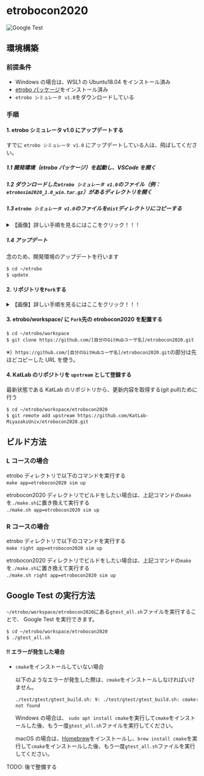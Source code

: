 # etrobocon2020

![Google Test](https://github.com/KatLab-MiyazakiUniv/etrobocon2020/workflows/Google%20Test/badge.svg)

## 環境構築

### 前提条件

- Windows の場合は、WSL1 の Ubuntu18.04 をインストール済み
- [etrobo パッケージ](https://github.com/ETrobocon/etrobo)をインストール済み
- `etrobo シミュレータ v1.0`をダウンロードしている

### 手順

#### 1. etrobo シミュレータ v1.0 にアップデートする

すでに `etrobo シミュレータ v1.0` にアップデートしている人は、飛ばしてください。

##### 1.1 開発環境（etrobo パッケージ）を起動し、VSCode を開く

##### 1.2 ダウンロードした`etrobo シミュレータ v1.0`のファイル（例：`etrobosim2020_1.0_win.tar.gz`）があるディレクトリを開く

##### 1.3 `etrobo シミュレータ v1.0`のファイルを`dist`ディレクトリにコピーする

   <details><summary>【画像】詳しい手順を見るにはここをクリック！！！</summary><div>
   
   ![Update方法](docs/img/etrobo-update01.png)
   
   </div></details>
   
   ##### 1.4 アップデート

念のため、開発環境のアップデートを行います

```
$ cd ~/etrobo
$ update
```

#### 2. リポジトリを`Fork`する

   <details><summary>【画像】詳しい手順を見るにはここをクリック！！！</summary><div>

![Fork手順01](docs/img/github-fork01.png)

![Fork手順02](docs/img/github-fork02.png)

![Fork手順03](docs/img/github-fork03.png)

![Fork手順04](docs/img/github-fork04.png)

   </div></details>

#### 3. etrobo/workspace/ に `Fork`先の etrobocon2020 を配置する

```
$ cd ~/etrobo/workspace
$ git clone https://github.com/[自分のGitHubユーザ名]/etrobocon2020.git
```

※）`https://github.com/[自分のGitHubユーザ名]/etrobocon2020.git`の部分は先ほどコピーした URL を使う。

#### 4. KatLab のリポジトリを `upstream` として登録する

最新状態である KatLab のリポジトリから、更新内容を取得する(git pull)ために行う

```
$ cd ~/etrobo/workspace/etrobocon2020
$ git remote add upstream https://github.com/KatLab-MiyazakiUniv/etrobocon2020.git
```

## ビルド方法

### L コースの場合

etrobo ディレクトリで以下のコマンドを実行する  
 `make app=etrobocon2020 sim up`

etrobocon2020 ディレクトリでビルドをしたい場合は、上記コマンドの`make`を`./make.sh`に置き換えて実行する  
`./make.sh app=etrobocon2020 sim up`

### R コースの場合

etrobo ディレクトリで以下のコマンドを実行する  
 `make right app=etrobocon2020 sim up`

etrobocon2020 ディレクトリでビルドをしたい場合は、上記コマンドの`make`を`./make.sh`に置き換えて実行する  
`./make.sh right app=etrobocon2020 sim up`

## Google Test の実行方法

`~/etrobo/workspace/etrobocon2020`にある`gtest_all.sh`ファイルを実行することで、 Google Test を実行できます。

```
$ cd ~/etrobo/workspace/etrobocon2020
$ ./gtest_all.sh
```

#### **!!** エラーが発生した場合

- `cmake`をインストールしていない場合

  以下のようなエラーが発生した際は、`cmake`をインストールしなければいけません。

  ```
  ./test/gtest/gtest_build.sh: 9: ./test/gtest/gtest_build.sh: cmake: not found
  ```

  Windows の場合は、 `sudo apt install cmake`を実行して`cmake`をインストールした後、もう一度`gtest_all.sh`ファイルを実行してください。

  macOS の場合は、[Homebrew](https://brew.sh/index_ja)をインストールし、`brew install cmake`を実行して`cmake`をインストールした後、もう一度`gtest_all.sh`ファイルを実行してください。

TODO: 後で整備する
